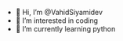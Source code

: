 - 👋 Hi, I’m @VahidSiyamidev
- 👀 I’m interested in coding
- 🌱 I’m currently learning python

<!---
VahidSiyamidev/VahidSiyamidev is a ✨ special ✨ repository because its `README.md` (this file) appears on your GitHub profile.
You can click the Preview link to take a look at your changes.
--->
